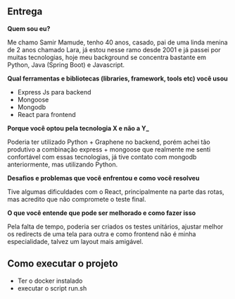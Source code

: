 ## Entrega

**Quem sou eu?**

Me chamo Samir Mamude, tenho 40 anos, casado, pai de uma linda menina de 2 anos chamado Lara, já estou nesse ramo desde 2001 e já passei por muitas tecnologias, hoje meu background se concentra bastante em Python, Java (Spring Boot) e Javascript.

**Qual ferramentas e bibliotecas (libraries, framework, tools etc) você usou**

- Express Js para backend
- Mongoose
- Mongodb
- React para frontend

**Porque você optou pela tecnologia X e não a Y\_**

Poderia ter utilizado Python + Graphene no backend, porém achei tão produtivo a combinação express + mongoose que realmente me senti confortável com essas tecnologias, já tive contato com mongodb anteriormente, mas utilizando Python.

**Desafios e problemas que você enfrentou e como você resolveu**

Tive algumas dificuldades com o React, principalmente na parte das rotas, mas acredito que não compromete o teste final.

**O que você entende que pode ser melhorado e como fazer isso**

Pela falta de tempo, poderia ser criados os testes unitários, ajustar melhor os redirects de uma tela para outra e como frontend não é minha especialidade, talvez um layout mais amigável.

## Como executar o projeto

- Ter o docker instalado
- executar o script run.sh
